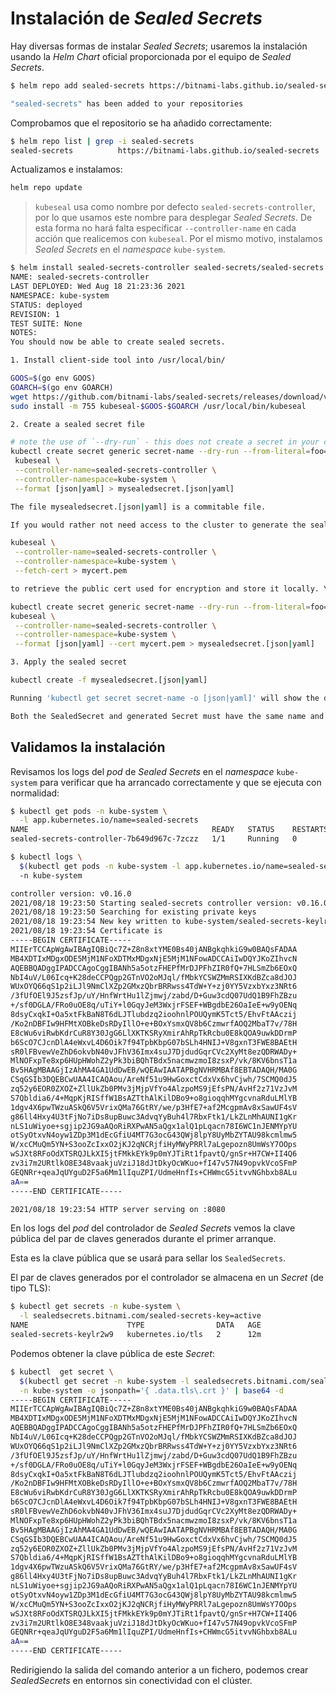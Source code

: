 # Instalación de *Sealed Secrets*

Hay diversas formas de instalar *Sealed Secrets*; usaremos la instalación usando la *Helm Chart* oficial proporcionada por el equipo de *Sealed Secrets*.

```bash
$ helm repo add sealed-secrets https://bitnami-labs.github.io/sealed-secrets

"sealed-secrets" has been added to your repositories
```

Comprobamos que el repositorio se ha añadido correctamente:

```bash
$ helm repo list | grep -i sealed-secrets
sealed-secrets          https://bitnami-labs.github.io/sealed-secrets
```

Actualizamos e instalamos:

```bash
helm repo update
```

> `kubeseal` usa como nombre por defecto `sealed-secrets-controller`, por lo que usamos este nombre para desplegar *Sealed Secrets*. De esta forma no hará falta especificar `--controller-name` en cada acción que realicemos con `kubeseal`. Por el mismo motivo, instalamos *Sealed Secrets* en el *namespace* `kube-system`.

```bash
$ helm install sealed-secrets-controller sealed-secrets/sealed-secrets -n kube-system
NAME: sealed-secrets-controller
LAST DEPLOYED: Wed Aug 18 21:23:36 2021
NAMESPACE: kube-system
STATUS: deployed
REVISION: 1
TEST SUITE: None
NOTES:
You should now be able to create sealed secrets.

1. Install client-side tool into /usr/local/bin/

GOOS=$(go env GOOS)
GOARCH=$(go env GOARCH)
wget https://github.com/bitnami-labs/sealed-secrets/releases/download/v0.16.0/kubeseal-$GOOS-$GOARCH
sudo install -m 755 kubeseal-$GOOS-$GOARCH /usr/local/bin/kubeseal

2. Create a sealed secret file

# note the use of `--dry-run` - this does not create a secret in your cluster
kubectl create secret generic secret-name --dry-run --from-literal=foo=bar -o [json|yaml] | \
 kubeseal \
 --controller-name=sealed-secrets-controller \
 --controller-namespace=kube-system \
 --format [json|yaml] > mysealedsecret.[json|yaml]

The file mysealedsecret.[json|yaml] is a commitable file.

If you would rather not need access to the cluster to generate the sealed secret you can run

kubeseal \
 --controller-name=sealed-secrets-controller \
 --controller-namespace=kube-system \
 --fetch-cert > mycert.pem

to retrieve the public cert used for encryption and store it locally. You can then run 'kubeseal --cert mycert.pem' instead to use the local cert e.g.

kubectl create secret generic secret-name --dry-run --from-literal=foo=bar -o [json|yaml] | \
kubeseal \
 --controller-name=sealed-secrets-controller \
 --controller-namespace=kube-system \
 --format [json|yaml] --cert mycert.pem > mysealedsecret.[json|yaml]

3. Apply the sealed secret

kubectl create -f mysealedsecret.[json|yaml]

Running 'kubectl get secret secret-name -o [json|yaml]' will show the decrypted secret that was generated from the sealed secret.

Both the SealedSecret and generated Secret must have the same name and namespace.
```

## Validamos la instalación

Revisamos los logs del *pod* de *Sealed Secrets* en el *namespace* `kube-system` para verificar que ha arrancado correctamente y que se ejecuta con normalidad:

```bash
$ kubectl get pods -n kube-system \
  -l app.kubernetes.io/name=sealed-secrets
NAME                                         READY   STATUS    RESTARTS   AGE
sealed-secrets-controller-7b649d967c-7zczz   1/1     Running   0          2m47s
```

```bash
$ kubectl logs \
  $(kubectl get pods -n kube-system -l app.kubernetes.io/name=sealed-secrets -o jsonpath='{ .items[0].metadata.name }')) \
  -n kube-system

controller version: v0.16.0
2021/08/18 19:23:50 Starting sealed-secrets controller version: v0.16.0
2021/08/18 19:23:50 Searching for existing private keys
2021/08/18 19:23:54 New key written to kube-system/sealed-secrets-keylr2w9
2021/08/18 19:23:54 Certificate is 
-----BEGIN CERTIFICATE-----
MIIErTCCApWgAwIBAgIQBiQc7Z+Z8n8xtYME0Bs40jANBgkqhkiG9w0BAQsFADAA
MB4XDTIxMDgxODE5MjM1NFoXDTMxMDgxNjE5MjM1NFowADCCAiIwDQYJKoZIhvcN
AQEBBQADggIPADCCAgoCggIBANh5a5otzFHEPfMrDJPFhZIR0fQ+7HLSmZb6EOxQ
NbI4uV/L06Icq+K28deCCPQgp2GTnVO2oMJql/fMbkYCSWZMmRSIXKdBZca8dJOJ
WUxOYQ66qS1p2iLJl9NmClXZp2GMxzQbrBRRwss4TdW+Y+zj0YY5VzxbYxz3NRt6
/3fUfOEl9J5zsfJp/uY/HnfWrtHu1lZjmwj/zabd/D+Guw3cdQ07UdQ1B9FhZBzu
+/sf0DGLA/FRo0uOE8q/uTiY+l0GqyJeM3WxjrFSEF+WBgdbE26OaIeE+w9yOENq
8dsyCxqkI+Oa5xtFkBaN8T6dLJTlubdzq2ioohnlPOUQymK5Tct5/EhvFtAAczij
/Ko2nDBFIw9HFMtXOBkeDsRDyIllO+e+BOxYsmxQV8b6CzmwrfAOQ2MbaT7v/78H
E8cWu6viRwbKdrCuR8Y30JgG6LlXKTKSRyXmirAhRpTkRcbu0E8kQOA9uwkDDrmP
b6ScO7CJcnDlA4eWxvL4D6Oik7f94TpbKbpG07bSLh4HNIJ+V8gxnT3FWE8BAEtH
sR0lFBvewVeZhD6okvbN40vJFhV36Imx4suJ7DjdudGqrCVc2XyMt8ezQDRWADy+
MlNOFxpTe8xp6HUpHWohZ2yPk3biBQhTBdx5nacmwzmoI8zsxP/vk/8KV6bnsT1a
Bv5HAgMBAAGjIzAhMA4GA1UdDwEB/wQEAwIAATAPBgNVHRMBAf8EBTADAQH/MA0G
CSqGSIb3DQEBCwUAA4ICAQAou/AreNf51u9HwGoxctCdxVx6hvCjwh/7SCMQ0dJ5
zq52y6EOR0ZXOZ+ZllUkZb0PMv3jMjpVfYo4AlzpoMS9jEfsPN/AvHf2z71VzJvM
S7Qbldia6/4+MqpKjRISffW1BsAZTthAlKilDBo9+o8gioqqhMYgcvnaRduLMlYB
1dgv4X6pwTWzuASkQ6V5VrixQMa76GtRY/we/p3HfE7+af2McgpmAv8xSawUF4sV
g86ll4Hxy4U3tFjNo7iDs8upBuwc3AdvqYyBuh4l7RbxFtk1/LkZLnMhAUNI1gKr
nLS1uWiyoe+sgjip2JG9aAQoRiRXPwAN5aQgx1alQ1pLqacn78I6WC1nJENMYpYU
otSyOtxvN4oyw1ZDp3M1dEcGfiU4MT7G3ocG43QWj8lpY8UyMbZYTAU98kcmlmw5
W/xcCMuQm5YN+S3ooZcIxxO2jKJ2qNCRjfiHyMWyPRRl7aLgepozn8UmWsY7OOps
wSJXt8RFoOdXTSRQJLkXI5jtFMkkEYk9p0mYJTiRt1fpavtQ/gnSr+H7CW+II4Q6
zv3i7m2URtlkO8E348vaakjuVziJ18dJtDkyOcWKuo+fI47v57N49opvkVcoSFmP
GEQNRr+qeaJqUYguD2F5a6Mm1lIquZPI/UdmeHnfIs+CHWmcG5itvvNGhbxb8ALu
aA==
-----END CERTIFICATE-----

2021/08/18 19:23:54 HTTP server serving on :8080
```

En los logs del *pod* del controlador de *Sealed Secrets* vemos la clave pública del par de claves generados durante el primer arranque.

Esta es la clave pública que se usará para sellar los `SealedSecrets`.

El par de claves generados por el controlador se almacena en un *Secret* (de tipo TLS):

```bash
$ kubectl get secrets -n kube-system \
  -l sealedsecrets.bitnami.com/sealed-secrets-key=active
NAME                      TYPE                DATA   AGE
sealed-secrets-keylr2w9   kubernetes.io/tls   2      12m
```

Podemos obtener la clave pública de este *Secret*:

```bash
$ kubectl  get secret \
  $(kubectl get secret -n kube-system -l sealedsecrets.bitnami.com/sealed-secrets-key=active -o jsonpath='{ .items[0].metadata.name }') \
  -n kube-system -o jsonpath='{ .data.tls\.crt }' | base64 -d
-----BEGIN CERTIFICATE-----
MIIErTCCApWgAwIBAgIQBiQc7Z+Z8n8xtYME0Bs40jANBgkqhkiG9w0BAQsFADAA
MB4XDTIxMDgxODE5MjM1NFoXDTMxMDgxNjE5MjM1NFowADCCAiIwDQYJKoZIhvcN
AQEBBQADggIPADCCAgoCggIBANh5a5otzFHEPfMrDJPFhZIR0fQ+7HLSmZb6EOxQ
NbI4uV/L06Icq+K28deCCPQgp2GTnVO2oMJql/fMbkYCSWZMmRSIXKdBZca8dJOJ
WUxOYQ66qS1p2iLJl9NmClXZp2GMxzQbrBRRwss4TdW+Y+zj0YY5VzxbYxz3NRt6
/3fUfOEl9J5zsfJp/uY/HnfWrtHu1lZjmwj/zabd/D+Guw3cdQ07UdQ1B9FhZBzu
+/sf0DGLA/FRo0uOE8q/uTiY+l0GqyJeM3WxjrFSEF+WBgdbE26OaIeE+w9yOENq
8dsyCxqkI+Oa5xtFkBaN8T6dLJTlubdzq2ioohnlPOUQymK5Tct5/EhvFtAAczij
/Ko2nDBFIw9HFMtXOBkeDsRDyIllO+e+BOxYsmxQV8b6CzmwrfAOQ2MbaT7v/78H
E8cWu6viRwbKdrCuR8Y30JgG6LlXKTKSRyXmirAhRpTkRcbu0E8kQOA9uwkDDrmP
b6ScO7CJcnDlA4eWxvL4D6Oik7f94TpbKbpG07bSLh4HNIJ+V8gxnT3FWE8BAEtH
sR0lFBvewVeZhD6okvbN40vJFhV36Imx4suJ7DjdudGqrCVc2XyMt8ezQDRWADy+
MlNOFxpTe8xp6HUpHWohZ2yPk3biBQhTBdx5nacmwzmoI8zsxP/vk/8KV6bnsT1a
Bv5HAgMBAAGjIzAhMA4GA1UdDwEB/wQEAwIAATAPBgNVHRMBAf8EBTADAQH/MA0G
CSqGSIb3DQEBCwUAA4ICAQAou/AreNf51u9HwGoxctCdxVx6hvCjwh/7SCMQ0dJ5
zq52y6EOR0ZXOZ+ZllUkZb0PMv3jMjpVfYo4AlzpoMS9jEfsPN/AvHf2z71VzJvM
S7Qbldia6/4+MqpKjRISffW1BsAZTthAlKilDBo9+o8gioqqhMYgcvnaRduLMlYB
1dgv4X6pwTWzuASkQ6V5VrixQMa76GtRY/we/p3HfE7+af2McgpmAv8xSawUF4sV
g86ll4Hxy4U3tFjNo7iDs8upBuwc3AdvqYyBuh4l7RbxFtk1/LkZLnMhAUNI1gKr
nLS1uWiyoe+sgjip2JG9aAQoRiRXPwAN5aQgx1alQ1pLqacn78I6WC1nJENMYpYU
otSyOtxvN4oyw1ZDp3M1dEcGfiU4MT7G3ocG43QWj8lpY8UyMbZYTAU98kcmlmw5
W/xcCMuQm5YN+S3ooZcIxxO2jKJ2qNCRjfiHyMWyPRRl7aLgepozn8UmWsY7OOps
wSJXt8RFoOdXTSRQJLkXI5jtFMkkEYk9p0mYJTiRt1fpavtQ/gnSr+H7CW+II4Q6
zv3i7m2URtlkO8E348vaakjuVziJ18dJtDkyOcWKuo+fI47v57N49opvkVcoSFmP
GEQNRr+qeaJqUYguD2F5a6Mm1lIquZPI/UdmeHnfIs+CHWmcG5itvvNGhbxb8ALu
aA==
-----END CERTIFICATE-----
```

Redirigiendo la salida del comando anterior a un fichero, podemos crear *SealedSecrets* en entornos sin conectividad con el clúster.
